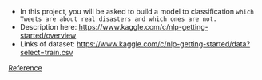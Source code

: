 ######
- In this project, you will be asked to build a model to classification `which Tweets are about real disasters and which ones are not.`
- Description here: https://www.kaggle.com/c/nlp-getting-started/overview
- Links of dataset: https://www.kaggle.com/c/nlp-getting-started/data?select=train.csv

[Reference](https://github.com/NhanDoV/Kaggle-6-first-projects/tree/master/NLP_Text_Classification)